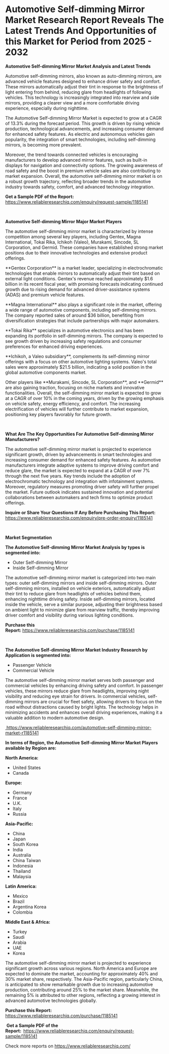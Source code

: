 <p><h1>Automotive Self-dimming Mirror Market Research Report Reveals The Latest Trends And Opportunities of this Market for Period from 2025 - 2032</h1></p><p><strong>Automotive Self-dimming Mirror Market Analysis and Latest Trends</strong></p>
<p><p>Automotive self-dimming mirrors, also known as auto-dimming mirrors, are advanced vehicle features designed to enhance driver safety and comfort. These mirrors automatically adjust their tint in response to the brightness of light entering from behind, reducing glare from headlights of following vehicles. This technology is increasingly integrated into rearview and side mirrors, providing a clearer view and a more comfortable driving experience, especially during nighttime.</p><p>The Automotive Self-dimming Mirror Market is expected to grow at a CAGR of 13.3% during the forecast period. This growth is driven by rising vehicle production, technological advancements, and increasing consumer demand for enhanced safety features. As electric and autonomous vehicles gain popularity, the integration of smart technologies, including self-dimming mirrors, is becoming more prevalent.</p><p>Moreover, the trend towards connected vehicles is encouraging manufacturers to develop advanced mirror features, such as built-in displays for navigation and connectivity options. The growing awareness of road safety and the boost in premium vehicle sales are also contributing to market expansion. Overall, the automotive self-dimming mirror market is on a robust growth trajectory, reflecting broader trends in the automotive industry towards safety, comfort, and advanced technology integration.</p></p>
<p><strong>Get a Sample PDF of the Report:&nbsp;</strong> <a href="https://www.reliableresearchiq.com/enquiry/request-sample/1185141?utm_campaign=1876&utm_medium=2&utm_source=Github&utm_content=ia&utm_term=11012025&utm_id=automotive-self-dimming-mirror">https://www.reliableresearchiq.com/enquiry/request-sample/1185141</a></p>
<p>&nbsp;</p>
<p><strong>Automotive Self-dimming Mirror Major Market Players</strong></p>
<p><p>The automotive self-dimming mirror market is characterized by intense competition among several key players, including Gentex, Magna International, Tokai Rika, Ichikoh (Valeo), Murakami, Sincode, SL Corporation, and Germid. These companies have established strong market positions due to their innovative technologies and extensive product offerings.</p><p>**Gentex Corporation** is a market leader, specializing in electrochromatic technologies that enable mirrors to automatically adjust their tint based on external light conditions. Gentex's revenue reached approximately $1.6 billion in its recent fiscal year, with promising forecasts indicating continued growth due to rising demand for advanced driver-assistance systems (ADAS) and premium vehicle features.</p><p>**Magna International** also plays a significant role in the market, offering a wide range of automotive components, including self-dimming mirrors. The company reported sales of around $36 billion, benefiting from diversification strategies that include partnerships with major automakers.</p><p>**Tokai Rika** specializes in automotive electronics and has been expanding its portfolio in self-dimming mirrors. The company is expected to see growth driven by increasing safety regulations and consumer preferences for enhanced driving experiences.</p><p>**Ichikoh, a Valeo subsidiary**, complements its self-dimming mirror offerings with a focus on other automotive lighting systems. Valeo's total sales were approximately $21.5 billion, indicating a solid position in the global automotive components market.</p><p>Other players like **Murakami, Sincode, SL Corporation**, and **Germid** are also gaining traction, focusing on niche markets and innovative functionalities. Overall, the self-dimming mirror market is expected to grow at a CAGR of over 10% in the coming years, driven by the growing emphasis on vehicle safety, energy efficiency, and comfort. The increasing electrification of vehicles will further contribute to market expansion, positioning key players favorably for future growth.</p></p>
<p>&nbsp;</p>
<p><strong>What Are The Key Opportunities For Automotive Self-dimming Mirror Manufacturers?</strong></p>
<p><p>The automotive self-dimming mirror market is projected to experience significant growth, driven by advancements in smart technologies and increasing consumer demand for enhanced safety features. As automotive manufacturers integrate adaptive systems to improve driving comfort and reduce glare, the market is expected to expand at a CAGR of over 7% through the next five years. Key trends include the adoption of electrochromatic technology and integration with infotainment systems. Moreover, regulatory measures promoting driver safety will further propel the market. Future outlook indicates sustained innovation and potential collaborations between automakers and tech firms to optimize product offerings.</p></p>
<p><strong>Inquire or Share Your Questions If Any Before Purchasing This Report:</strong> <a href="https://www.reliableresearchiq.com/enquiry/pre-order-enquiry/1185141?utm_campaign=1876&utm_medium=2&utm_source=Github&utm_content=ia&utm_term=11012025&utm_id=automotive-self-dimming-mirror">https://www.reliableresearchiq.com/enquiry/pre-order-enquiry/1185141</a></p>
<p>&nbsp;</p>
<p><strong>Market Segmentation</strong></p>
<p><strong>The Automotive Self-dimming Mirror Market Analysis by types is segmented into:</strong></p>
<p><ul><li>Outer Self-dimming Mirror</li><li>Inside Self-dimming Mirror</li></ul></p>
<p><p>The automotive self-dimming mirror market is categorized into two main types: outer self-dimming mirrors and inside self-dimming mirrors. Outer self-dimming mirrors, installed on vehicle exteriors, automatically adjust their tint to reduce glare from headlights of vehicles behind them, enhancing nighttime driving safety. Inside self-dimming mirrors, located inside the vehicle, serve a similar purpose, adjusting their brightness based on ambient light to minimize glare from rearview traffic, thereby improving driver comfort and visibility during various lighting conditions.</p></p>
<p><strong>Purchase this Report:&nbsp;</strong><a href="https://www.reliableresearchiq.com/purchase/1185141?utm_campaign=1876&utm_medium=2&utm_source=Github&utm_content=ia&utm_term=11012025&utm_id=automotive-self-dimming-mirror">https://www.reliableresearchiq.com/purchase/1185141</a></p>
<p>&nbsp;</p>
<p><strong>The Automotive Self-dimming Mirror Market Industry Research by Application is segmented into:</strong></p>
<p><ul><li>Passenger Vehicle</li><li>Commercial Vehicle</li></ul></p>
<p><p>The automotive self-dimming mirror market serves both passenger and commercial vehicles by enhancing driving safety and comfort. In passenger vehicles, these mirrors reduce glare from headlights, improving night visibility and reducing eye strain for drivers. In commercial vehicles, self-dimming mirrors are crucial for fleet safety, allowing drivers to focus on the road without distractions caused by bright lights. The technology helps in minimizing accidents and enhances overall driving experiences, making it a valuable addition to modern automotive design.</p></p>
<p><a href="https://www.reliableresearchiq.com/automotive-self-dimming-mirror-market-r1185141?utm_campaign=1876&utm_medium=2&utm_source=Github&utm_content=ia&utm_term=11012025&utm_id=automotive-self-dimming-mirror">&nbsp;https://www.reliableresearchiq.com/automotive-self-dimming-mirror-market-r1185141</a></p>
<p><strong>In terms of Region, the Automotive Self-dimming Mirror Market Players available by Region are:</strong></p>
<p>
    <p> <strong> North America: </strong>
        <ul>
            <li>United States</li>
            <li>Canada</li>
        </ul>
        </p> 
    <p> <strong> Europe: </strong>
        <ul>
            <li>Germany</li>
            <li>France</li>
            <li>U.K.</li>
            <li>Italy</li>
            <li>Russia</li>
        </ul>
        </p> 
    <p> <strong> Asia-Pacific: </strong>
        <ul>
            <li>China</li>
            <li>Japan</li>
            <li>South Korea</li>
            <li>India</li>
            <li>Australia</li>
            <li>China Taiwan</li>
            <li>Indonesia</li>
            <li>Thailand</li>
            <li>Malaysia</li>
        </ul>
        </p> 
    <p> <strong> Latin America: </strong>
        <ul>
            <li>Mexico</li>
            <li>Brazil</li>
            <li>Argentina Korea</li>
            <li>Colombia</li>
        </ul>
        </p> 
    <p> <strong> Middle East & Africa: </strong>
        <ul>
            <li>Turkey</li>
            <li>Saudi</li>
            <li>Arabia</li>
            <li>UAE</li>
            <li>Korea</li>
        </ul>
    </p>
    </p>
<p><p>The automotive self-dimming mirror market is projected to experience significant growth across various regions. North America and Europe are expected to dominate the market, accounting for approximately 40% and 30% market share, respectively. The Asia-Pacific region, particularly China, is anticipated to show remarkable growth due to increasing automotive production, contributing around 25% to the market share. Meanwhile, the remaining 5% is attributed to other regions, reflecting a growing interest in advanced automotive technologies globally.</p></p>
<p><strong>Purchase this Report: </strong><a href="https://www.reliableresearchiq.com/purchase/1185141?utm_campaign=1876&utm_medium=2&utm_source=Github&utm_content=ia&utm_term=11012025&utm_id=automotive-self-dimming-mirror">https://www.reliableresearchiq.com/purchase/1185141</a></p>
<p>&nbsp;<strong>Get a Sample PDF of the Report:&nbsp;&nbsp;</strong><a href="https://www.reliableresearchiq.com/enquiry/request-sample/1185141?utm_campaign=1876&utm_medium=2&utm_source=Github&utm_content=ia&utm_term=11012025&utm_id=automotive-self-dimming-mirror">https://www.reliableresearchiq.com/enquiry/request-sample/1185141</a></p>
<p><strong></strong></p>
<p>Check more reports on <a href="https://www.reliableresearchiq.com/?utm_campaign=1876&utm_medium=2&utm_source=Github&utm_content=ia&utm_term=11012025&utm_id=automotive-self-dimming-mirror">https://www.reliableresearchiq.com/</a></p>